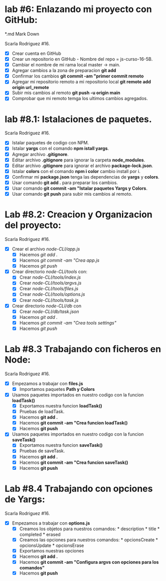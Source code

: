 
# lab #6: Enlazando mi proyecto con GitHub:
*.md Mark Down

Scarla Rodriguez #16.

* [x] Crear cuenta en GitHub
* [x] Crear un repositorio en GitHub - Nombre del repo = js-curso-16-5B.
* [x] Cambiar el nombre de mi rama local master -> main.
* [x] Agregar cambios a la zona de preparacion **git add**
* [x] Confirmar los cambios **git commit -am "primer commit remoto**
* [x] Agregar mi repositorio remoto a mi repositorio local **git remote add origin url_remote**
* [x] Subir mis cambios al remoto **git push -u origin main**
* [x] Comprobar que mi remoto temga los ultimos cambios agregados.

# lab #8.1: Istalaciones de paquetes.

Scarla Rodriguez #16.

* [x] Istalar paquetes de codigo con NPM.
* [x] Istalar **yargs** con el comando **npm istall yargs**.
* [x] Agregar archivo **.gitignore**.
* [x] Editar archivo **.gitignore** para ignorar la carpeta **node_modules**.
* [x] Editar archivo **.gitignore** para ignorar el archivo **package-lock.json**.
* [x] Istalar **colors** con el comando **npm i color** cambio install por i.
* [x] Confirmar mi **package.json** tenga las dependencias de **yargs** y **colors**.
* [x] Usar comando **git add .** para preparar los cambios.
* [x] Usar comando **git commit -am "Istalar paquetes Yargs y Colors**.
* [x] Usar comando **git push** para subir mis cambios al remoto.

# Lab #8.2: Creacion y Organizacion del proyecto:

Scarla Rodriguez #16.

* [x] Crear el archivo *node-CLI/app.js*
    * [x] Hacemos *git add .*
    * [x] Hacemos *git commit -am "Crea app.js*
    * [x] Hacemos *git push*
* [x] Crear directorio *node-CLI/tools* con:
    * [x] Crear *node-CLI/tools/index.js*
    * [x] Crear *node-CLI/tools/argvs.js*
    * [x] Crear *node-CLI/tools/files.js*
    * [x] Crear *node-CLI/tools/options.js*
    * [x] Crear *node-CLI/tools/task.js*
* [x] Crear directorio *node-CLI/db* con
    * [x] Crear *node-CLI/db/task.json*
    * [x] Hacemos *git add .*
    * [x] Hacemos *git commit -am "Crea tools settings"*
    * [x] Hacemos *git push*
    
# Lab #8.3 Trabajando con ficheros en Node:

Scarla Rodriguez #16.

* [x] Empezamos a trabajar con **files.js**
    * [x] Importamos paquetes **Path y Colors**

* [x] Usamos paquetes importados en nuestro codigo con la funcion **loadTask()**
    * [x] Exportamos nuestra funcion **loadTask()**
    * [x] Pruebas de loadTask.
    * [x] Hacemos **git add .**
    * [x] Hacemos **git commit -am "Crea funcion loadTask()**
    * [x] Hacemos **git push**

* [x] Usamos paquetes importados en nuestro codigo con la funcion **saveTask()**
    * [x] Exportamos nuestra funcion **saveTask()**
    * [x] Pruebas de saveTask.
    * [x] Hacemos **git add .**
    * [x] Hacemos **git commit -am "Crea funcion saveTask()**
    * [x] Hacemos **git push**

# Lab #8.4 Trabajando con opciones de Yargs:

Scarla Rodriguez #16.

* [x] Empezamos a trabajar con **options.js**
  * [x] Creamos los objetos para nuestros comandos:
        * description
        * title
        * completed
        * erased
  * [x] Creamos las opciones para nuestros comandos:
        * opcionsCreate
        * opcionsUpdate
        * opcionsErase
  * [x] Exportamos nuestras opciones
  * [x] Hacemos **git add .**
  * [x] Hacemos **git commit -am "Configura argvs con opciones para los comandos"**
  * [x] Hacemos **git push**